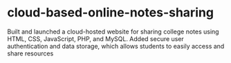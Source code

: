 # cloud-based-online-notes-sharing
Built and launched a cloud-hosted website for sharing college notes using HTML, CSS, JavaScript, PHP, and MySQL. Added secure user authentication and data storage, which allows students to easily access and share resources

